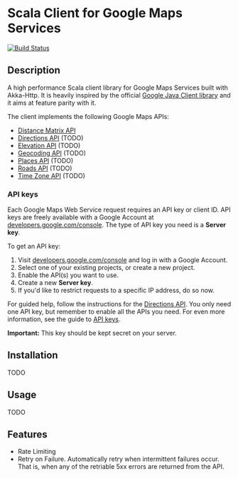 Scala Client for Google Maps Services
====================================

[![Build Status](https://travis-ci.org/marcocampana/google-maps-services-scala.svg?branch=master)](https://travis-ci.org/marcocampana/google-maps-services-scala)

## Description

A high performance Scala client library for Google Maps Services built with Akka-Http. It is heavily inspired
by the official [Google Java Client library] and it aims at feature parity with it.

The client implements the following Google Maps APIs:

- [Distance Matrix API]
- [Directions API] (TODO)
- [Elevation API] (TODO)
- [Geocoding API] (TODO)
- [Places API] (TODO)
- [Roads API] (TODO)
- [Time Zone API] (TODO)


### API keys

Each Google Maps Web Service request requires an API key or client ID. API keys
are freely available with a Google Account at
[developers.google.com/console](https://developers.google.com/console). The
type of API key you need is a **Server key**.

To get an API key:

 1. Visit [developers.google.com/console](https://developers.google.com/console)
  and log in with a Google Account.
 1. Select one of your existing projects, or create a new project.
 1. Enable the API(s) you want to use.
 1. Create a new **Server key**.
 1. If you'd like to restrict requests to a specific IP address, do so now.

For guided help, follow the instructions for the [Directions API][directions-key].
You only need one API key, but remember to enable all the APIs you need.
For even more information, see the guide to [API keys][apikey].

**Important:** This key should be kept secret on your server.

## Installation

TODO

## Usage

TODO

## Features

* Rate Limiting
* Retry on Failure. Automatically retry when intermittent failures occur. That is, when any of the retriable 5xx errors
are returned from the API.

[Google Java Client library]: https://github.com/googlemaps/google-maps-services-java
[apikey]: https://developers.google.com/maps/faq#keysystem
[Directions API]: https://developers.google.com/maps/documentation/directions
[directions-key]: https://developers.google.com/maps/documentation/directions/get-api-key#key
[directions-client-id]: https://developers.google.com/maps/documentation/directions/get-api-key#client-id
[Distance Matrix API]: https://developers.google.com/maps/documentation/distancematrix
[Elevation API]: https://developers.google.com/maps/documentation/elevation
[Geocoding API]: https://developers.google.com/maps/documentation/geocoding
[Google Maps API Web Services]: https://developers.google.com/maps/documentation/webservices/
[Places API]: https://developers.google.com/places/web-service/
[Time Zone API]: https://developers.google.com/maps/documentation/timezone
[Roads API]: https://developers.google.com/maps/documentation/roads